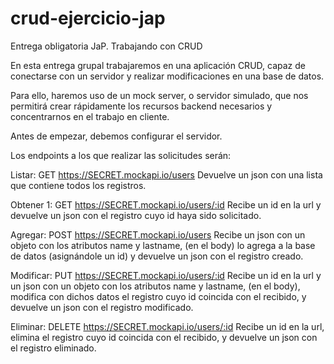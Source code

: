 # crud-ejercicio-jap
Entrega obligatoria JaP. Trabajando con CRUD

En esta entrega grupal trabajaremos en una aplicación CRUD, capaz de conectarse con un servidor y realizar modificaciones en una base de datos.

Para ello, haremos uso de un mock server, o servidor simulado, que nos permitirá crear rápidamente los recursos backend necesarios y concentrarnos en el trabajo en cliente. 

Antes de empezar, debemos configurar el servidor.

Los endpoints a los que realizar las solicitudes serán:

Listar: GET https://SECRET.mockapi.io/users
Devuelve un json con una lista que contiene todos los registros.

Obtener 1: GET https://SECRET.mockapi.io/users/:id
Recibe un id en la url y devuelve un json con el registro cuyo id haya sido solicitado.

Agregar: POST https://SECRET.mockapi.io/users
Recibe un json con un objeto con los atributos name y lastname, (en el body) lo agrega a la base de datos (asignándole un id) y devuelve un json con el registro creado.

Modificar: PUT https://SECRET.mockapi.io/users/:id
Recibe un id en la url y un json con un objeto con los atributos name y lastname, (en el body), modifica con dichos datos el registro cuyo id coincida con el recibido, y devuelve un json con el registro modificado.

Eliminar: DELETE https://SECRET.mockapi.io/users/:id
Recibe un id en la url, elimina el registro cuyo id coincida con el recibido, y devuelve un json con el registro eliminado.
